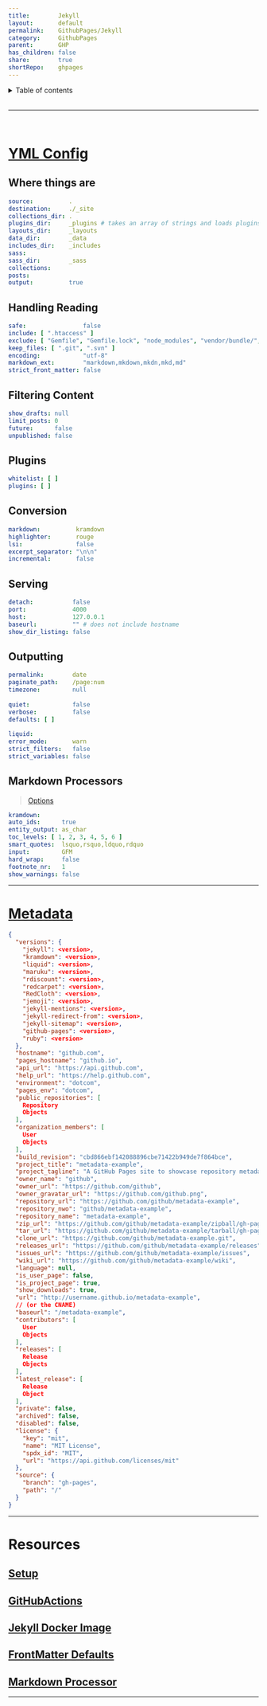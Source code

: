 ```yaml
---  
title:        Jekyll      
layout:       default      
permalink:    GithubPages/Jekyll      
category:     GithubPages      
parent:       GHP      
has_children: false      
share:        true      
shortRepo:    ghpages      
---  
```

      
      
<details markdown="block">            
<summary>            
Table of contents            
</summary>            
{: .text-delta }            
1. TOC            
{:toc}            
</details>            
      
<br/>            
      
***            
      
<br/>            
      
# [YML Config](https://jekyllrb.com/docs/configuration/default/)      
      
## Where things are      
      
```yaml          
source:          .      
destination:     ./_site      
collections_dir: .      
plugins_dir:     _plugins # takes an array of strings and loads plugins in that order          
layouts_dir:     _layouts      
data_dir:        _data      
includes_dir:    _includes      
sass:      
sass_dir:        _sass      
collections:      
posts:      
output:          true          
```          
      
## Handling Reading      
      
```yaml          
safe:                false      
include: [ ".htaccess" ]      
exclude: [ "Gemfile", "Gemfile.lock", "node_modules", "vendor/bundle/", "vendor/cache/", "vendor/gems/", "vendor/ruby/" ]      
keep_files: [ ".git", ".svn" ]      
encoding:            "utf-8"      
markdown_ext:        "markdown,mkdown,mkdn,mkd,md"      
strict_front_matter: false          
```          
      
## Filtering Content      
      
```yaml          
show_drafts: null      
limit_posts: 0      
future:      false      
unpublished: false          
```          
      
## Plugins      
      
```yaml          
whitelist: [ ]      
plugins: [ ]          
```          
      
## Conversion      
      
```yaml          
markdown:          kramdown      
highlighter:       rouge      
lsi:               false      
excerpt_separator: "\n\n"      
incremental:       false          
```          
      
## Serving      
      
```yaml          
detach:           false      
port:             4000      
host:             127.0.0.1      
baseurl:          "" # does not include hostname          
show_dir_listing: false          
```          
      
## Outputting      
      
```yaml          
permalink:        date      
paginate_path:    /page:num      
timezone:         null      
      
quiet:            false      
verbose:          false      
defaults: [ ]      
      
liquid:      
error_mode:       warn      
strict_filters:   false      
strict_variables: false          
```          
      
## Markdown Processors      
      
> [Options](https://kramdown.gettalong.org/options.html)      
      
```yaml          
kramdown:      
auto_ids:      true      
entity_output: as_char      
toc_levels: [ 1, 2, 3, 4, 5, 6 ]      
smart_quotes:  lsquo,rsquo,ldquo,rdquo      
input:         GFM      
hard_wrap:     false      
footnote_nr:   1      
show_warnings: false          
```          
      
          
---   
      
# [Metadata](https://jekyll.github.io/github-metadata/site.github/)      
      
```json          
{      
  "versions": {      
    "jekyll": <version>,      
    "kramdown": <version>,      
    "liquid": <version>,      
    "maruku": <version>,      
    "rdiscount": <version>,      
    "redcarpet": <version>,      
    "RedCloth": <version>,      
    "jemoji": <version>,      
    "jekyll-mentions": <version>,      
    "jekyll-redirect-from": <version>,      
    "jekyll-sitemap": <version>,      
    "github-pages": <version>,      
    "ruby": <version>      
  },      
  "hostname": "github.com",      
  "pages_hostname": "github.io",      
  "api_url": "https://api.github.com",      
  "help_url": "https://help.github.com",      
  "environment": "dotcom",      
  "pages_env": "dotcom",      
  "public_repositories": [      
    Repository      
    Objects      
  ],      
  "organization_members": [      
    User      
    Objects      
  ],      
  "build_revision": "cbd866ebf142088896cbe71422b949de7f864bce",      
  "project_title": "metadata-example",      
  "project_tagline": "A GitHub Pages site to showcase repository metadata",      
  "owner_name": "github",      
  "owner_url": "https://github.com/github",      
  "owner_gravatar_url": "https://github.com/github.png",      
  "repository_url": "https://github.com/github/metadata-example",      
  "repository_nwo": "github/metadata-example",      
  "repository_name": "metadata-example",      
  "zip_url": "https://github.com/github/metadata-example/zipball/gh-pages",      
  "tar_url": "https://github.com/github/metadata-example/tarball/gh-pages",      
  "clone_url": "https://github.com/github/metadata-example.git",      
  "releases_url": "https://github.com/github/metadata-example/releases",      
  "issues_url": "https://github.com/github/metadata-example/issues",      
  "wiki_url": "https://github.com/github/metadata-example/wiki",      
  "language": null,      
  "is_user_page": false,      
  "is_project_page": true,      
  "show_downloads": true,      
  "url": "http://username.github.io/metadata-example",      
  // (or the CNAME)          
  "baseurl": "/metadata-example",      
  "contributors": [      
    User      
    Objects      
  ],      
  "releases": [      
    Release      
    Objects      
  ],      
  "latest_release": [      
    Release      
    Object      
  ],      
  "private": false,      
  "archived": false,      
  "disabled": false,      
  "license": {      
    "key": "mit",      
    "name": "MIT License",      
    "spdx_id": "MIT",      
    "url": "https://api.github.com/licenses/mit"      
  },      
  "source": {      
    "branch": "gh-pages",      
    "path": "/"      
  }      
}          
```          
      
          
---   
      
# Resources      
      
## [Setup](https://docs.github.com/en/pages/setting-up-a-github-pages-site-with-jekyll/about-github-pages-and-jekyll)      
      
## [GitHubActions](https://jekyllrb.com/docs/continuous-integration/github-actions/)      
      
## [Jekyll Docker Image](https://github.com/envygeeks/jekyll-docker/blob/master/README.md)      
      
## [FrontMatter Defaults](https://jekyllrb.com/docs/configuration/front-matter-defaults/)      
      
## [Markdown Processor](https://jekyllrb.com/docs/configuration/markdown/)      
      
          
---